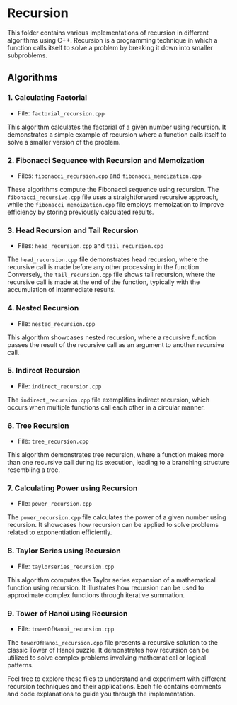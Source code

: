 # Recursion

This folder contains various implementations of recursion in different algorithms using C++. Recursion is a programming technique in which a function calls itself to solve a problem by breaking it down into smaller subproblems.

## Algorithms

### 1. Calculating Factorial

- File: `factorial_recursion.cpp`

This algorithm calculates the factorial of a given number using recursion. It demonstrates a simple example of recursion where a function calls itself to solve a smaller version of the problem.

### 2. Fibonacci Sequence with Recursion and Memoization

- Files: `fibonacci_recursion.cpp` and `fibonacci_memoization.cpp`

These algorithms compute the Fibonacci sequence using recursion. The `fibonacci_recursive.cpp` file uses a straightforward recursive approach, while the `fibonacci_memoization.cpp` file employs memoization to improve efficiency by storing previously calculated results.

### 3. Head Recursion and Tail Recursion

- Files: `head_recursion.cpp` and `tail_recursion.cpp`

The `head_recursion.cpp` file demonstrates head recursion, where the recursive call is made before any other processing in the function. Conversely, the `tail_recursion.cpp` file shows tail recursion, where the recursive call is made at the end of the function, typically with the accumulation of intermediate results.

### 4. Nested Recursion

- File: `nested_recursion.cpp`

This algorithm showcases nested recursion, where a recursive function passes the result of the recursive call as an argument to another recursive call.

### 5. Indirect Recursion

- File: `indirect_recursion.cpp`

The `indirect_recursion.cpp` file exemplifies indirect recursion, which occurs when multiple functions call each other in a circular manner.

### 6. Tree Recursion

- File: `tree_recursion.cpp`

This algorithm demonstrates tree recursion, where a function makes more than one recursive call during its execution, leading to a branching structure resembling a tree.

### 7. Calculating Power using Recursion

- File: `power_recursion.cpp`

The `power_recursion.cpp` file calculates the power of a given number using recursion. It showcases how recursion can be applied to solve problems related to exponentiation efficiently.

### 8. Taylor Series using Recursion

- File: `taylorseries_recursion.cpp`

This algorithm computes the Taylor series expansion of a mathematical function using recursion. It illustrates how recursion can be used to approximate complex functions through iterative summation.

### 9. Tower of Hanoi using Recursion

- File: `towerOfHanoi_recursion.cpp`

The `towerOfHanoi_recursion.cpp` file presents a recursive solution to the classic Tower of Hanoi puzzle. It demonstrates how recursion can be utilized to solve complex problems involving mathematical or logical patterns.

Feel free to explore these files to understand and experiment with different recursion techniques and their applications. Each file contains comments and code explanations to guide you through the implementation.
